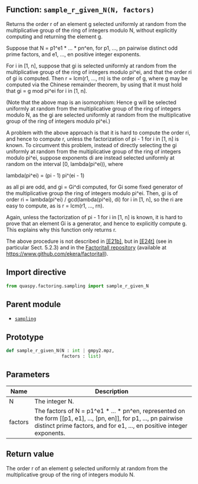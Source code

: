 ## Function: <code>sample\_r\_given\_N(N, factors)</code>
Returns the order r of an element g selected uniformly at random from the multiplicative group of the ring of integers modulo N, without explicitly computing and returning the element g.

Suppose that N = p1^e1 * ... * pn^en, for p1, ..., pn pairwise distinct odd prime factors, and e1, ..., en positive integer exponents.

For i in [1, n], suppose that gi is selected uniformly at random from the multiplicative group of the ring of integers modulo pi^ei, and that the order ri of gi is computed. Then r = lcm(r1, ..., rn) is the order of g, where g may be computed via the Chinese remainder theorem, by using that it must hold that gi = g mod pi^ei for i in [1, n].

(Note that the above map is an isomorphism: Hence g will be selected uniformly at random from the multiplicative group of the ring of integers modulo N, as the gi are selected uniformly at random from the multiplicative group of the ring of integers modulo pi^ei.)

A problem with the above approach is that it is hard to compute the order ri, and hence to compute r, unless the factorization of pi - 1 for i in [1, n] is known. To circumvent this problem, instead of directly selecting the gi uniformly at random from the multiplicative group of the ring of integers modulo pi^ei, suppose exponents di are instead selected uniformly at random on the interval [0, lambda(pi^ei)), where

lambda(pi^ei) = (pi - 1) pi^(ei - 1)

as all pi are odd, and gi = Gi^di computed, for Gi some fixed generator of the multiplicative group the ring of integers modulo pi^ei. Then, gi is of order ri = lambda(pi^ei) / gcd(lambda(pi^ei), di) for i in [1, n], so the ri are easy to compute, as is r = lcm(r1, ..., rn).

Again, unless the factorization of pi - 1 for i in [1, n] is known, it is hard to prove that an element Gi is a generator, and hence to explicitly compute g. This explains why this function only returns r.

The above procedure is not described in [[E21b]](https://doi.org/10.1007/s11128-021-03069-1), but in [[E24t]](https://diva-portal.org/smash/get/diva2:1902626/FULLTEXT01.pdf) (see in particular Sect. 5.2.3) and in the [Factoritall repository](https://www.github.com/ekera/factoritall) (available at https://www.github.com/ekera/factoritall).

## Import directive
```python
from quaspy.factoring.sampling import sample_r_given_N
```

## Parent module
- [<code>sampling</code>](README.md)

## Prototype
```python
def sample_r_given_N(N : int | gmpy2.mpz,
                     factors : list)
```

## Parameters
| <b>Name</b> | <b>Description</b> |
| ----------- | ------------------ |
| N | The integer N. |
| factors | The factors of N = p1^e1 * ... * pn^en, represented on the form [[p1, e1], ..., [pn, en]], for p1, ..., pn pairwise distinct prime factors, and for e1, ..., en positive integer exponents. |

## Return value
The order r of an element g selected uniformly at random from the multiplicative group of the ring of integers modulo N.

